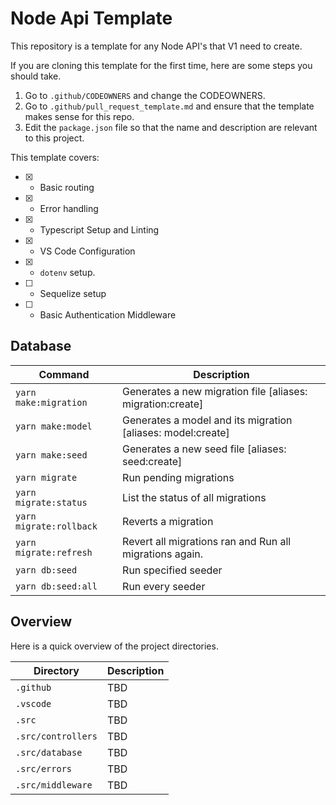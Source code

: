# Node Api Template

This repository is a template for any Node API's that V1 need to create.

If you are cloning this template for the first time, here are some steps you should take.

1. Go to `.github/CODEOWNERS` and change the CODEOWNERS.
1. Go to `.github/pull_request_template.md` and ensure that the template makes sense for this repo.
1. Edit the `package.json` file so that the name and description are relevant to this project.


This template covers:
- [x] - Basic routing
- [x] - Error handling
- [x] - Typescript Setup and Linting
- [x] - VS Code Configuration
- [x] - `dotenv` setup.
- [ ] - Sequelize setup
- [ ] - Basic Authentication Middleware



## Database
|               Command      |                       Description                             |
|----------------------------|---------------------------------------------------------------|
| `yarn make:migration`      | Generates a new migration file  [aliases: migration:create]   |
| `yarn make:model`          | Generates a model and its migration  [aliases: model:create]  |
| `yarn make:seed`           | Generates a new seed file  [aliases: seed:create]             |
| `yarn migrate`             | Run pending migrations                                        |
| `yarn migrate:status`      | List the status of all migrations                             |
| `yarn migrate:rollback`    | Reverts a migration                                           |
| `yarn migrate:refresh`     | Revert all migrations ran and Run all migrations again.       |
| `yarn db:seed`             | Run specified seeder                                          |
| `yarn db:seed:all`         | Run every seeder                                              |



## Overview
Here is a quick overview of the project directories.

| Directory | Description |
| ----------| ----------- |
|`.github`|TBD|
|`.vscode`|TBD|
|`.src`|TBD|
|`.src/controllers`|TBD|
|`.src/database`|TBD|
|`.src/errors`|TBD|
|`.src/middleware`|TBD|
